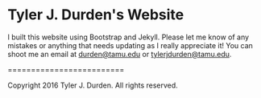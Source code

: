Tyler J. Durden's Website
=========================

I built this website using Bootstrap and Jekyll. Please let me know of any mistakes or anything that needs updating as I really appreciate it! You can shoot me an email at durden@tamu.edu or tylerjdurden@tamu.edu.

=========================

Copyright 2016 Tyler J. Durden. All rights reserved.
